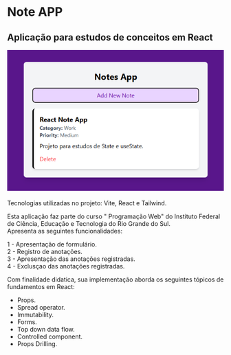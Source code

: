 # Note APP
## Aplicação para estudos de conceitos em React

![image-alt](https://github.com/kkcortez-nscmnt/react-note-app/blob/7272ca0d3fe5097cfb7da395afa174a6326f53a8/image.png)
<br>
<br>
Tecnologias utilizadas no projeto: Vite, React e Tailwind.

Esta aplicação faz parte do curso " Programação Web" do Instituto Federal de Ciência, Educação e Tecnologia do Rio Grande do Sul. <br>
Apresenta as seguintes funcionalidades:

1 - Apresentação de formulário. <br>
2 - Registro de anotações. <br>
3 - Apresentação das anotações registradas.<br>
4 - Exclusçao das anotações registradas.<br>

Com finalidade didatica, sua implementação aborda os seguintes tópicos de fundamentos em React:

* Props.
* Spread operator.
* Immutability.
* Forms.
* Top down data flow.
* Controlled component.
* Props Drilling.
  
